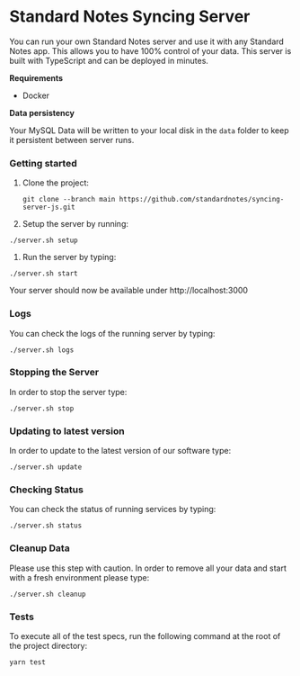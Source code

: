 # Standard Notes Syncing Server

You can run your own Standard Notes server and use it with any Standard Notes app. This allows you to have 100% control of your data. This server is built with TypeScript and can be deployed in minutes.

**Requirements**

- Docker

**Data persistency**

Your MySQL Data will be written to your local disk in the `data` folder to keep it persistent between server runs.

### Getting started

1. Clone the project:

	```
	git clone --branch main https://github.com/standardnotes/syncing-server-js.git
	```

1. Setup the server by running:
```
./server.sh setup
```

1. Run the server by typing:
```
./server.sh start
```

Your server should now be available under http://localhost:3000

### Logs

You can check the logs of the running server by typing:

```
./server.sh logs
```

### Stopping the Server

In order to stop the server type:
```
./server.sh stop
```

### Updating to latest version

In order to update to the latest version of our software type:

```
./server.sh update
```

### Checking Status

You can check the status of running services by typing:
```
./server.sh status
```

### Cleanup Data

Please use this step with caution. In order to remove all your data and start with a fresh environment please type:
```
./server.sh cleanup
```

### Tests

To execute all of the test specs, run the following command at the root of the project directory:

```bash
yarn test
```

